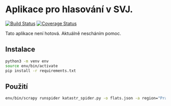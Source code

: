 # Aplikace pro hlasování v SVJ.

[![Build Status](https://api.travis-ci.org/jahodfra/shromazdeni.svg?branch=master)](https://travis-ci.org/jahodfra/shromazdeni)
[![Coverage Status](https://coveralls.io/repos/github/jahodfra/shromazdeni/badge.svg?branch=master)](https://coveralls.io/github/jahodfra/shromazdeni?branch=master)

Tato aplikace není hotová. Aktuálně nescháním pomoc.

## Instalace
```bash
python3 -m venv env
source env/bin/activate
pip install -r requirements.txt
```

## Použití
```bash
env/bin/scrapy runspider katastr_spider.py -o flats.json -a region="Praha (okres Hlavní město Praha);554782" -a town_part=400807 -a building=365
```
